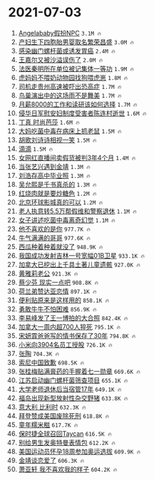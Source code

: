# 2021-07-03

1. [Angelababy假扮NPC](https://s.weibo.com/weibo?q=%23Angelababy%E5%81%87%E6%89%AENPC%23&Refer=top) `3.1M 🔥`
1. [产妇生下四胞胎男婴取名繁荣昌盛](https://s.weibo.com/weibo?q=%23%E4%BA%A7%E5%A6%87%E7%94%9F%E4%B8%8B%E5%9B%9B%E8%83%9E%E8%83%8E%E7%94%B7%E5%A9%B4%E5%8F%96%E5%90%8D%E7%B9%81%E8%8D%A3%E6%98%8C%E7%9B%9B%23&Refer=top) `3.0M 🔥`
1. [感染幽门螺杆菌或诱发胃癌](https://s.weibo.com/weibo?q=%23%E6%84%9F%E6%9F%93%E5%B9%BD%E9%97%A8%E8%9E%BA%E6%9D%86%E8%8F%8C%E6%88%96%E8%AF%B1%E5%8F%91%E8%83%83%E7%99%8C%23&Refer=top) `2.4M 🔥`
1. [王嘉尔又被沙溢误伤了](https://s.weibo.com/weibo?q=%23%E7%8E%8B%E5%98%89%E5%B0%94%E5%8F%88%E8%A2%AB%E6%B2%99%E6%BA%A2%E8%AF%AF%E4%BC%A4%E4%BA%86%23&Refer=top) `2.0M 🔥`
1. [法医秦明所在单位被记集体一等功](https://s.weibo.com/weibo?q=%23%E6%B3%95%E5%8C%BB%E7%A7%A6%E6%98%8E%E6%89%80%E5%9C%A8%E5%8D%95%E4%BD%8D%E8%A2%AB%E8%AE%B0%E9%9B%86%E4%BD%93%E4%B8%80%E7%AD%89%E5%8A%9F%23&Refer=top) `1.9M 🔥`
1. [虎妈妈不喂奶动物园找狗喂虎崽](https://s.weibo.com/weibo?q=%23%E8%99%8E%E5%A6%88%E5%A6%88%E4%B8%8D%E5%96%82%E5%A5%B6%E5%8A%A8%E7%89%A9%E5%9B%AD%E6%89%BE%E7%8B%97%E5%96%82%E8%99%8E%E5%B4%BD%23&Refer=top) `1.8M 🔥`
1. [司机走贵州高速被吓出恐高症](https://s.weibo.com/weibo?q=%23%E5%8F%B8%E6%9C%BA%E8%B5%B0%E8%B4%B5%E5%B7%9E%E9%AB%98%E9%80%9F%E8%A2%AB%E5%90%93%E5%87%BA%E6%81%90%E9%AB%98%E7%97%87%23&Refer=top) `1.7M 🔥`
1. [鸟巢演出中的这场雨不是舞美](https://s.weibo.com/weibo?q=%23%E9%B8%9F%E5%B7%A2%E6%BC%94%E5%87%BA%E4%B8%AD%E7%9A%84%E8%BF%99%E5%9C%BA%E9%9B%A8%E4%B8%8D%E6%98%AF%E8%88%9E%E7%BE%8E%23&Refer=top) `1.7M 🔥`
1. [月薪8000的工作和读研该如何选择](https://s.weibo.com/weibo?q=%23%E6%9C%88%E8%96%AA8000%E7%9A%84%E5%B7%A5%E4%BD%9C%E5%92%8C%E8%AF%BB%E7%A0%94%E8%AF%A5%E5%A6%82%E4%BD%95%E9%80%89%E6%8B%A9%23&Refer=top) `1.7M 🔥`
1. [侵华日军慰安妇制度受害者陈连村逝世](https://s.weibo.com/weibo?q=%23%E4%BE%B5%E5%8D%8E%E6%97%A5%E5%86%9B%E6%85%B0%E5%AE%89%E5%A6%87%E5%88%B6%E5%BA%A6%E5%8F%97%E5%AE%B3%E8%80%85%E9%99%88%E8%BF%9E%E6%9D%91%E9%80%9D%E4%B8%96%23&Refer=top) `1.6M 🔥`
1. [丁真 时尚芭莎](https://s.weibo.com/weibo?q=%E4%B8%81%E7%9C%9F%20%E6%97%B6%E5%B0%9A%E8%8A%AD%E8%8E%8E&Refer=top) `1.6M 🔥`
1. [大妈吃菌中毒在病床上抓老鼠](https://s.weibo.com/weibo?q=%23%E5%A4%A7%E5%A6%88%E5%90%83%E8%8F%8C%E4%B8%AD%E6%AF%92%E5%9C%A8%E7%97%85%E5%BA%8A%E4%B8%8A%E6%8A%93%E8%80%81%E9%BC%A0%23&Refer=top) `1.5M 🔥`
1. [胡歌刘诗诗相视一笑](https://s.weibo.com/weibo?q=%23%E8%83%A1%E6%AD%8C%E5%88%98%E8%AF%97%E8%AF%97%E7%9B%B8%E8%A7%86%E4%B8%80%E7%AC%91%23&Refer=top) `1.5M 🔥`
1. [滴滴](https://s.weibo.com/weibo?q=%E6%BB%B4%E6%BB%B4&Refer=top) `1.5M 🔥`
1. [女网红直播间卖假货被判3年4个月](https://s.weibo.com/weibo?q=%23%E5%A5%B3%E7%BD%91%E7%BA%A2%E7%9B%B4%E6%92%AD%E9%97%B4%E5%8D%96%E5%81%87%E8%B4%A7%E8%A2%AB%E5%88%A43%E5%B9%B44%E4%B8%AA%E6%9C%88%23&Refer=top) `1.4M 🔥`
1. [当张艺兴遇到金靖](https://s.weibo.com/weibo?q=%23%E5%BD%93%E5%BC%A0%E8%89%BA%E5%85%B4%E9%81%87%E5%88%B0%E9%87%91%E9%9D%96%23&Refer=top) `1.3M 🔥`
1. [刘浩存高中毕业照](https://s.weibo.com/weibo?q=%23%E5%88%98%E6%B5%A9%E5%AD%98%E9%AB%98%E4%B8%AD%E6%AF%95%E4%B8%9A%E7%85%A7%23&Refer=top) `1.3M 🔥`
1. [吴允熙是千书真杀的](https://s.weibo.com/weibo?q=%23%E5%90%B4%E5%85%81%E7%86%99%E6%98%AF%E5%8D%83%E4%B9%A6%E7%9C%9F%E6%9D%80%E7%9A%84%23&Refer=top) `1.3M 🔥`
1. [红烧肉就是要炒糖色](https://s.weibo.com/weibo?q=%23%E7%BA%A2%E7%83%A7%E8%82%89%E5%B0%B1%E6%98%AF%E8%A6%81%E7%82%92%E7%B3%96%E8%89%B2%23&Refer=top) `1.2M 🔥`
1. [北京环球影城真的可以](https://s.weibo.com/weibo?q=%23%E5%8C%97%E4%BA%AC%E7%8E%AF%E7%90%83%E5%BD%B1%E5%9F%8E%E7%9C%9F%E7%9A%84%E5%8F%AF%E4%BB%A5%23&Refer=top) `1.2M 🔥`
1. [老人执意转5.5万帮假维和警察退休](https://s.weibo.com/weibo?q=%23%E8%80%81%E4%BA%BA%E6%89%A7%E6%84%8F%E8%BD%AC5.5%E4%B8%87%E5%B8%AE%E5%81%87%E7%BB%B4%E5%92%8C%E8%AD%A6%E5%AF%9F%E9%80%80%E4%BC%91%23&Refer=top) `1.1M 🔥`
1. [女子讲述吃菌中毒离奇幻觉](https://s.weibo.com/weibo?q=%23%E5%A5%B3%E5%AD%90%E8%AE%B2%E8%BF%B0%E5%90%83%E8%8F%8C%E4%B8%AD%E6%AF%92%E7%A6%BB%E5%A5%87%E5%B9%BB%E8%A7%89%23&Refer=top) `1.1M 🔥`
1. [他不喜欢的是你](https://s.weibo.com/weibo?q=%23%E4%BB%96%E4%B8%8D%E5%96%9C%E6%AC%A2%E7%9A%84%E6%98%AF%E4%BD%A0%23&Refer=top) `977.7K 🔥`
1. [牛气满满的哥哥](https://s.weibo.com/weibo?q=%E7%89%9B%E6%B0%94%E6%BB%A1%E6%BB%A1%E7%9A%84%E5%93%A5%E5%93%A5&Refer=top) `977.6K 🔥`
1. [西瓜种着种着就没了](https://s.weibo.com/weibo?q=%23%E8%A5%BF%E7%93%9C%E7%A7%8D%E7%9D%80%E7%A7%8D%E7%9D%80%E5%B0%B1%E6%B2%A1%E4%BA%86%23&Refer=top) `948.9K 🔥`
1. [我国成功发射吉林一号宽幅01B卫星](https://s.weibo.com/weibo?q=%23%E6%88%91%E5%9B%BD%E6%88%90%E5%8A%9F%E5%8F%91%E5%B0%84%E5%90%89%E6%9E%97%E4%B8%80%E5%8F%B7%E5%AE%BD%E5%B9%8501B%E5%8D%AB%E6%98%9F%23&Refer=top) `933.1K 🔥`
1. [加拿大已挖出上千具土著儿童遗骸](https://s.weibo.com/weibo?q=%23%E5%8A%A0%E6%8B%BF%E5%A4%A7%E5%B7%B2%E6%8C%96%E5%87%BA%E4%B8%8A%E5%8D%83%E5%85%B7%E5%9C%9F%E8%91%97%E5%84%BF%E7%AB%A5%E9%81%97%E9%AA%B8%23&Refer=top) `927.0K 🔥`
1. [黄雅莉老公](https://s.weibo.com/weibo?q=%23%E9%BB%84%E9%9B%85%E8%8E%89%E8%80%81%E5%85%AC%23&Refer=top) `921.3K 🔥`
1. [蔡少芬 现实一点吧](https://s.weibo.com/weibo?q=%E8%94%A1%E5%B0%91%E8%8A%AC%20%E7%8E%B0%E5%AE%9E%E4%B8%80%E7%82%B9%E5%90%A7&Refer=top) `908.8K 🔥`
1. [荷兰弟赞达亚恋情](https://s.weibo.com/weibo?q=%23%E8%8D%B7%E5%85%B0%E5%BC%9F%E8%B5%9E%E8%BE%BE%E4%BA%9A%E6%81%8B%E6%83%85%23&Refer=top) `897.1K 🔥`
1. [便利贴原来是这样用的](https://s.weibo.com/weibo?q=%23%E4%BE%BF%E5%88%A9%E8%B4%B4%E5%8E%9F%E6%9D%A5%E6%98%AF%E8%BF%99%E6%A0%B7%E7%94%A8%E7%9A%84%23&Refer=top) `858.1K 🔥`
1. [勇敢牛牛不怕困难](https://s.weibo.com/weibo?q=%23%E5%8B%87%E6%95%A2%E7%89%9B%E7%89%9B%E4%B8%8D%E6%80%95%E5%9B%B0%E9%9A%BE%23&Refer=top) `856.9K 🔥`
1. [李易峰发了王一博拍的大合照](https://s.weibo.com/weibo?q=%23%E6%9D%8E%E6%98%93%E5%B3%B0%E5%8F%91%E4%BA%86%E7%8E%8B%E4%B8%80%E5%8D%9A%E6%8B%8D%E7%9A%84%E5%A4%A7%E5%90%88%E7%85%A7%23&Refer=top) `842.4K 🔥`
1. [加拿大一周内超700人猝死](https://s.weibo.com/weibo?q=%23%E5%8A%A0%E6%8B%BF%E5%A4%A7%E4%B8%80%E5%91%A8%E5%86%85%E8%B6%85700%E4%BA%BA%E7%8C%9D%E6%AD%BB%23&Refer=top) `795.1K 🔥`
1. [宋妍霏爸爸写的情书保存了30年](https://s.weibo.com/weibo?q=%23%E5%AE%8B%E5%A6%8D%E9%9C%8F%E7%88%B8%E7%88%B8%E5%86%99%E7%9A%84%E6%83%85%E4%B9%A6%E4%BF%9D%E5%AD%98%E4%BA%8630%E5%B9%B4%23&Refer=top) `794.8K 🔥`
1. [小米向3904名员工授股](https://s.weibo.com/weibo?q=%23%E5%B0%8F%E7%B1%B3%E5%90%913904%E5%90%8D%E5%91%98%E5%B7%A5%E6%8E%88%E8%82%A1%23&Refer=top) `726.1K 🔥`
1. [张陶](https://s.weibo.com/weibo?q=%E5%BC%A0%E9%99%B6&Refer=top) `704.3K 🔥`
1. [索尼中国致歉](https://s.weibo.com/weibo?q=%23%E7%B4%A2%E5%B0%BC%E4%B8%AD%E5%9B%BD%E8%87%B4%E6%AD%89%23&Refer=top) `698.5K 🔥`
1. [张桂梅贴满膏药的手握着七一勋章](https://s.weibo.com/weibo?q=%23%E5%BC%A0%E6%A1%82%E6%A2%85%E8%B4%B4%E6%BB%A1%E8%86%8F%E8%8D%AF%E7%9A%84%E6%89%8B%E6%8F%A1%E7%9D%80%E4%B8%83%E4%B8%80%E5%8B%8B%E7%AB%A0%23&Refer=top) `669.6K 🔥`
1. [江苏启动幽门螺杆菌筛查项目](https://s.weibo.com/weibo?q=%23%E6%B1%9F%E8%8B%8F%E5%90%AF%E5%8A%A8%E5%B9%BD%E9%97%A8%E8%9E%BA%E6%9D%86%E8%8F%8C%E7%AD%9B%E6%9F%A5%E9%A1%B9%E7%9B%AE%23&Refer=top) `655.1K 🔥`
1. [大学老师退休后当宿管17年](https://s.weibo.com/weibo?q=%23%E5%A4%A7%E5%AD%A6%E8%80%81%E5%B8%88%E9%80%80%E4%BC%91%E5%90%8E%E5%BD%93%E5%AE%BF%E7%AE%A117%E5%B9%B4%23&Refer=top) `649.1K 🔥`
1. [福岛出现新型放射性杂交野猪](https://s.weibo.com/weibo?q=%23%E7%A6%8F%E5%B2%9B%E5%87%BA%E7%8E%B0%E6%96%B0%E5%9E%8B%E6%94%BE%E5%B0%84%E6%80%A7%E6%9D%82%E4%BA%A4%E9%87%8E%E7%8C%AA%23&Refer=top) `633.8K 🔥`
1. [意大利 比利时](https://s.weibo.com/weibo?q=%E6%84%8F%E5%A4%A7%E5%88%A9%20%E6%AF%94%E5%88%A9%E6%97%B6&Refer=top) `632.3K 🔥`
1. [拜登赞成美国废除死刑](https://s.weibo.com/weibo?q=%23%E6%8B%9C%E7%99%BB%E8%B5%9E%E6%88%90%E7%BE%8E%E5%9B%BD%E5%BA%9F%E9%99%A4%E6%AD%BB%E5%88%91%23&Refer=top) `618.8K 🔥`
1. [童年糯米糍](https://s.weibo.com/weibo?q=%23%E7%AB%A5%E5%B9%B4%E7%B3%AF%E7%B1%B3%E7%B3%8D%23&Refer=top) `617.7K 🔥`
1. [保时捷全球召回Taycan](https://s.weibo.com/weibo?q=%23%E4%BF%9D%E6%97%B6%E6%8D%B7%E5%85%A8%E7%90%83%E5%8F%AC%E5%9B%9ETaycan%23&Refer=top) `616.5K 🔥`
1. [别给男生发奥特曼表情包](https://s.weibo.com/weibo?q=%23%E5%88%AB%E7%BB%99%E7%94%B7%E7%94%9F%E5%8F%91%E5%A5%A5%E7%89%B9%E6%9B%BC%E8%A1%A8%E6%83%85%E5%8C%85%23&Refer=top) `612.2K 🔥`
1. [美国运动员怀孕18周参加奥运选拔](https://s.weibo.com/weibo?q=%23%E7%BE%8E%E5%9B%BD%E8%BF%90%E5%8A%A8%E5%91%98%E6%80%80%E5%AD%9518%E5%91%A8%E5%8F%82%E5%8A%A0%E5%A5%A5%E8%BF%90%E9%80%89%E6%8B%94%23&Refer=top) `609.9K 🔥`
1. [金靖谈恋爱了](https://s.weibo.com/weibo?q=%E9%87%91%E9%9D%96%E8%B0%88%E6%81%8B%E7%88%B1%E4%BA%86&Refer=top) `606.3K 🔥`
1. [萧亚轩 我不喜欢我的样子](https://s.weibo.com/weibo?q=%E8%90%A7%E4%BA%9A%E8%BD%A9%20%E6%88%91%E4%B8%8D%E5%96%9C%E6%AC%A2%E6%88%91%E7%9A%84%E6%A0%B7%E5%AD%90&Refer=top) `604.2K 🔥`
